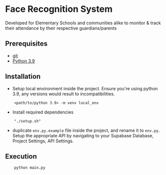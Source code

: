 # Face Recognition System
Developed for Elementary Schools and communities alike to monitor & track their attendance by their respective guardians/parents

## Prerequisites
- [git](https://git-scm.com/downloads)
- [Python 3.9](https://www.python.org/downloads/release/python-390/)


## Installation
- Setup local environment inside the project. Ensure you're using python 3.9, any versions would result to incompatibilities.  
```
    <path/to/python 3.9> -m venv local_env
```

- Install required dependencies
```
    "./setup.sh"
```

- duplicate `env.py.example` file inside the project, and rename it to `env.py`. Setup the appropriate API by navigating to your Supabase Database, Project Settings, API Settings. 

## Execution
```
    python main.py
```
